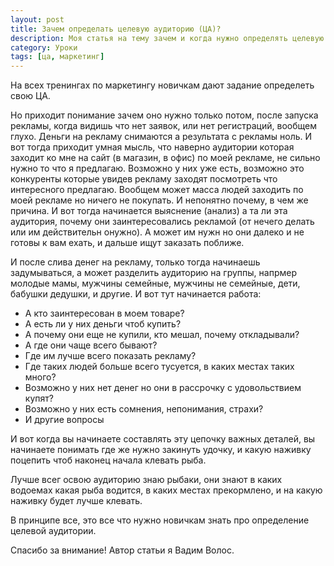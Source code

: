 ```yaml
---
layout: post
title: Зачем определать целевую аудиторию (ЦА)?
description: Моя статья на тему зачем и когда нужно определять целевую аудиторию.
category: Уроки
tags: [ца, маркетинг]
---
```

На всех тренингах по маркетингу новичкам дают задание определеть свою ЦА.

Но приходит понимание зачем оно нужно только потом, после запуска рекламы, когда видишь что нет заявок, или нет регистраций, вообщем глухо. Деньги на рекламу снимаются а результата с рекламы ноль. И вот тогда приходит умная мысль, что наверно аудитории которая заходит ко мне на сайт (в магазин, в офис) по моей рекламе, не сильно нужно то что я предлагаю. Возможно у них уже есть, возможно это конкуренты которые увидев рекламу заходят посмотреть что интересного предлагаю. Вообщем может масса людей заходить по моей рекламе но ничего не покупать. И непонятно почему, в чем же причина. И вот тогда начинается выяснение (анализ) а та ли эта аудитория, почему они заинтересовались рекламой (от нечего делать или им действительн онужно). А может им нужн но они далеко и не готовы к вам ехать, и дальше ищут заказать поближе.

И после слива денег на рекламу, только тогда начинаешь задумываться, а может разделить аудиторию на группы, напрмер молодые мамы, мужчины семейные, мужчины не семейные, дети, бабушки дедушки, и другие. И вот тут начинается работа:

<ul>
<li>А кто заинтересован в моем товаре?</li>
<li>А есть ли у них деньги чтоб купить?</li>
<li>А почему они еще не купили, кто мешал, почему откладывали?</li>
<li>А где они чаще всего бывают?</li>
<li>Где им лучше всего показать рекламу?</li>
<li>Где таких людей больше всего тусуется, в каких местах таких много?</li>
<li>Возможно у них нет денег но они в рассрочку с удовольствием купят?</li>
<li>Возможно у них есть сомнения, непонимания, страхи?</li>
<li>И другие вопросы</li>
</ul>

И вот когда вы начинаете составлять эту цепочку важных деталей, вы начинаете понимать где же нужно закинуть удочку, и какую наживку поцепить чтоб наконец начала клевать рыба.

Лучше всег освою аудиторию знаю рыбаки, они знают в каких водоемах какая рыба водится, в каких местах прекормлено, и на какую наживку будет лучше клевать.

В принципе все, это все что нужно новичкам знать про определение целевой аудитории.

Спасибо за внимание!
Автор статьи я Вадим Волос.
